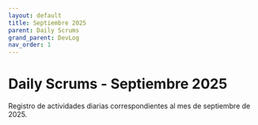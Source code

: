 ```yaml
---
layout: default
title: Septiembre 2025
parent: Daily Scrums
grand_parent: DevLog
nav_order: 1
---
```


# Daily Scrums - Septiembre 2025

Registro de actividades diarias correspondientes al mes de septiembre de 2025.
